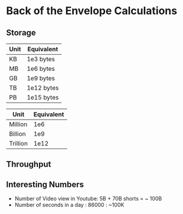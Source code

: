 # Back of the Envelope Calculations

##  Storage

| Unit | Equivalent |
|------|------------|
| KB   | 1e3 bytes  |
| MB   | 1e6 bytes  |
| GB   | 1e9 bytes  |
| TB   | 1e12 bytes |
| PB   | 1e15 bytes |


| Unit     | Equivalent |
|----------|------------|
| Million  | 1e6        |
| Billion  | 1e9        |
| Trillion | 1e12       |


## Throughput


## Interesting Numbers

- Number of Video view in Youtube: 5B + 70B shorts  = ~ 100B
- Number of seconds in a day : 86000 : ~100K


